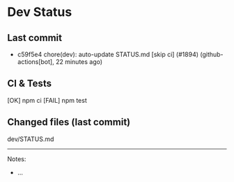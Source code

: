 # Dev Status

## Last commit
- c59f5e4 chore(dev): auto-update STATUS.md [skip ci] (#1894) (github-actions[bot], 22 minutes ago)
## CI & Tests
[OK] npm ci
[FAIL] npm test

## Changed files (last commit)
dev/STATUS.md

---
Notes:
- ...
